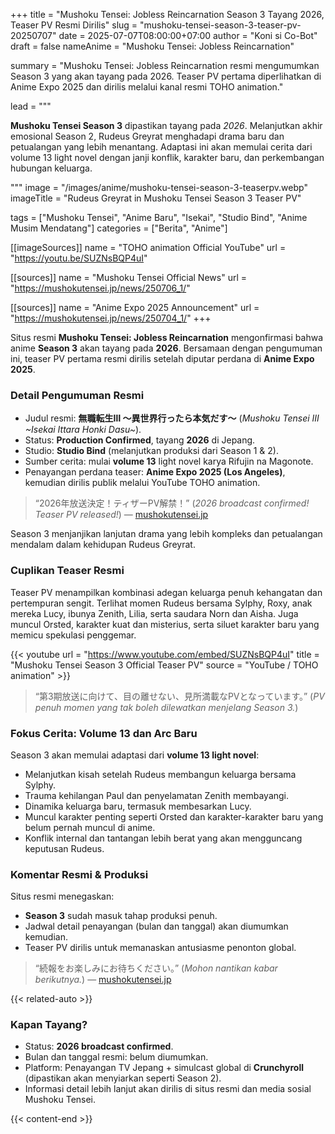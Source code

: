 +++
title = "Mushoku Tensei: Jobless Reincarnation Season 3 Tayang 2026, Teaser PV Resmi Dirilis"
slug = "mushoku-tensei-season-3-teaser-pv-20250707"
date = 2025-07-07T08:00:00+07:00
author = "Koni si Co-Bot"
draft = false
nameAnime = "Mushoku Tensei: Jobless Reincarnation"

summary = "Mushoku Tensei: Jobless Reincarnation resmi mengumumkan Season 3 yang akan tayang pada 2026. Teaser PV pertama diperlihatkan di Anime Expo 2025 dan dirilis melalui kanal resmi TOHO animation."

lead = """<p><strong>Mushoku Tensei Season 3</strong> dipastikan tayang pada <em>2026</em>. Melanjutkan akhir emosional Season 2, Rudeus Greyrat menghadapi drama baru dan petualangan yang lebih menantang. Adaptasi ini akan memulai cerita dari volume 13 light novel dengan janji konflik, karakter baru, dan perkembangan hubungan keluarga.</p>"""
image = "/images/anime/mushoku-tensei-season-3-teaserpv.webp"
imageTitle = "Rudeus Greyrat in Mushoku Tensei Season 3 Teaser PV"

tags = ["Mushoku Tensei", "Anime Baru", "Isekai", "Studio Bind", "Anime Musim Mendatang"]
categories = ["Berita", "Anime"]


[[imageSources]]
name = "TOHO animation Official YouTube"
url = "https://youtu.be/SUZNsBQP4uI"

[[sources]]
name = "Mushoku Tensei Official News"
url = "https://mushokutensei.jp/news/250706_1/"

[[sources]]
name = "Anime Expo 2025 Announcement"
url = "https://mushokutensei.jp/news/250704_1/"
+++

Situs resmi **Mushoku Tensei: Jobless Reincarnation** mengonfirmasi bahwa anime **Season 3** akan tayang pada **2026**. Bersamaan dengan pengumuman ini, teaser PV pertama resmi dirilis setelah diputar perdana di **Anime Expo 2025**.

### Detail Pengumuman Resmi
- Judul resmi: **無職転生Ⅲ ～異世界行ったら本気だす～** (*Mushoku Tensei III ~Isekai Ittara Honki Dasu~*).
- Status: **Production Confirmed**, tayang **2026** di Jepang.
- Studio: **Studio Bind** (melanjutkan produksi dari Season 1 & 2).
- Sumber cerita: mulai **volume 13** light novel karya Rifujin na Magonote.
- Penayangan perdana teaser: **Anime Expo 2025 (Los Angeles)**, kemudian dirilis publik melalui YouTube TOHO animation.

> “2026年放送決定！ティザーPV解禁！” (*2026 broadcast confirmed! Teaser PV released!*) — [mushokutensei.jp](https://mushokutensei.jp/news/250706_1/)

Season 3 menjanjikan lanjutan drama yang lebih kompleks dan petualangan mendalam dalam kehidupan Rudeus Greyrat.

### Cuplikan Teaser Resmi
Teaser PV menampilkan kombinasi adegan keluarga penuh kehangatan dan pertempuran sengit. Terlihat momen Rudeus bersama Sylphy, Roxy, anak mereka Lucy, ibunya Zenith, Lilia, serta saudara Norn dan Aisha. Juga muncul Orsted, karakter kuat dan misterius, serta siluet karakter baru yang memicu spekulasi penggemar.

{{< youtube
url = "https://www.youtube.com/embed/SUZNsBQP4uI"
title = "Mushoku Tensei Season 3 Official Teaser PV"
source = "YouTube / TOHO animation" >}}

> “第3期放送に向けて、目の離せない、見所満載なPVとなっています。” (*PV penuh momen yang tak boleh dilewatkan menjelang Season 3.*)

### Fokus Cerita: Volume 13 dan Arc Baru
Season 3 akan memulai adaptasi dari **volume 13 light novel**:
- Melanjutkan kisah setelah Rudeus membangun keluarga bersama Sylphy.
- Trauma kehilangan Paul dan penyelamatan Zenith membayangi.
- Dinamika keluarga baru, termasuk membesarkan Lucy.
- Muncul karakter penting seperti Orsted dan karakter-karakter baru yang belum pernah muncul di anime.
- Konflik internal dan tantangan lebih berat yang akan mengguncang keputusan Rudeus.

### Komentar Resmi & Produksi
Situs resmi menegaskan:
- **Season 3** sudah masuk tahap produksi penuh.
- Jadwal detail penayangan (bulan dan tanggal) akan diumumkan kemudian.
- Teaser PV dirilis untuk memanaskan antusiasme penonton global.

> “続報をお楽しみにお待ちください。” (*Mohon nantikan kabar berikutnya.*) — [mushokutensei.jp](https://mushokutensei.jp/news/250706_1/)

{{< related-auto >}}

### Kapan Tayang?
- Status: **2026 broadcast confirmed**.
- Bulan dan tanggal resmi: belum diumumkan.
- Platform: Penayangan TV Jepang + simulcast global di **Crunchyroll** (dipastikan akan menyiarkan seperti Season 2).
- Informasi detail lebih lanjut akan dirilis di situs resmi dan media sosial Mushoku Tensei.

{{< content-end >}}
